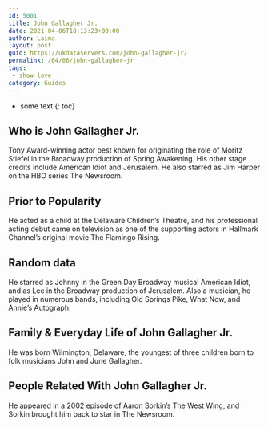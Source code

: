 ```yaml
---
id: 5001
title: John Gallagher Jr.
date: 2021-04-06T18:13:23+00:00
author: Laima
layout: post
guid: https://ukdataservers.com/john-gallagher-jr/
permalink: /04/06/john-gallagher-jr
tags:
 - show love
category: Guides
---
```


* some text
{: toc}


## Who is John Gallagher Jr.
                  
                  
                  
Tony Award-winning actor best known for originating the role of Moritz Stiefel in the Broadway production of Spring Awakening. His other stage credits include American Idiot and Jerusalem. He also starred as Jim Harper on the HBO series The Newsroom.
                  
              
            
              
            
                
                
                
## Prior to Popularity
                  
                  
                  
He acted as a child at the Delaware Children&#8217;s Theatre, and his professional acting debut came on television as one of the supporting actors in Hallmark Channel&#8217;s original movie The Flamingo Rising.
                  
              
            
              
            
                
                
                
## Random data
                  
                  
                  
He starred as Johnny in the Green Day Broadway musical American Idiot, and as Lee in the Broadway production of Jerusalem. Also a musician, he played in numerous bands, including Old Springs Pike, What Now, and Annie&#8217;s Autograph.
                  
              
            
              
            
                
                
                
## Family & Everyday Life of John Gallagher Jr.
                  
                  
                  
He was born Wilmington, Delaware, the youngest of three children born to folk musicians John and June Gallagher.
                  
              
            
              
            
                
                
                
## People Related With John Gallagher Jr.
                  
                  
                  
He appeared in a 2002 episode of Aaron Sorkin&#8217;s The West Wing, and Sorkin brought him back to star in The Newsroom.
                  
              
            
              
            
                
              
            
              
              
            
            
              
            
          
          
          